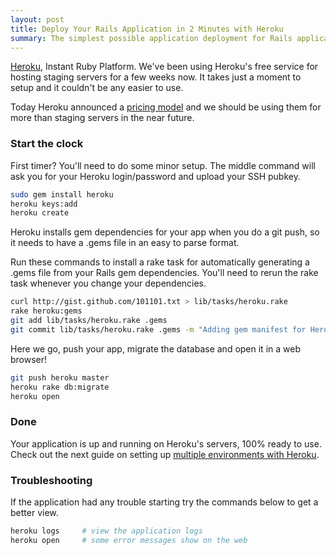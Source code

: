 ```yaml
---
layout: post
title: Deploy Your Rails Application in 2 Minutes with Heroku
summary: The simplest possible application deployment for Rails applications.
---
```


<p><a href="http://heroku.com/">Heroku</a>, Instant Ruby Platform. We've been using Heroku's free service for hosting staging servers for a few weeks now. It takes just a moment to setup and it couldn't be any easier to use.</p>

<p>Today Heroku announced a <a href="http://heroku.com/pricing">pricing model</a> and we should be using them for more than staging servers in the near future.</p>

<h3>Start the clock</h3>

<p>First timer? You'll need to do some minor setup. The middle command will ask you for your Heroku login/password and upload your SSH pubkey.</p>

```sh
sudo gem install heroku
heroku keys:add
heroku create
```

<p>Heroku installs gem dependencies for your app when you do a git push, so it needs to have a .gems file in an easy to parse format.</p>

<p>Run these commands to install a rake task for automatically generating a .gems file from your Rails gem dependencies. You'll need to rerun the rake task whenever you change your dependencies.</p>

```sh
curl http://gist.github.com/101101.txt > lib/tasks/heroku.rake
rake heroku:gems
git add lib/tasks/heroku.rake .gems
git commit lib/tasks/heroku.rake .gems -m "Adding gem manifest for Heroku."
```

<p>Here we go, push your app, migrate the database and open it in a web browser! </p>

```sh
git push heroku master
heroku rake db:migrate
heroku open
```

<h3>Done</h3>
<p>Your application is up and running on Heroku's servers, 100% ready to use. Check out the next guide on setting up <a href="/2009/04/25/deploying-multiple-environments-on-heroku.html">multiple environments with Heroku</a>.</p>

<h3>Troubleshooting</h3>

<p>If the application had any trouble starting try the commands below to get a better view.</p>

```sh
heroku logs     # view the application logs
heroku open     # some error messages show on the web
```
